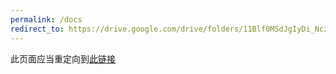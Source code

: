 ```yaml
---
permalink: /docs
redirect_to: https://drive.google.com/drive/folders/11Blf0MSdJgIyDi_Ncz6_52MdwMF9XKK5
---
```


此页面应当重定向到[此链接](https://drive.google.com/drive/folders/11Blf0MSdJgIyDi_Ncz6_52MdwMF9XKK5)
